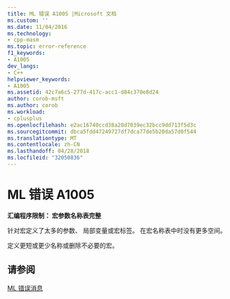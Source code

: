 ```yaml
---
title: ML 错误 A1005 |Microsoft 文档
ms.custom: ''
ms.date: 11/04/2016
ms.technology:
- cpp-masm
ms.topic: error-reference
f1_keywords:
- A1005
dev_langs:
- C++
helpviewer_keywords:
- A1005
ms.assetid: 42c7a6c5-277d-417c-acc1-d84c370e8d24
author: corob-msft
ms.author: corob
ms.workload:
- cplusplus
ms.openlocfilehash: e2ac16740ccd38a28d7039ec32bcc9dd713f5d3c
ms.sourcegitcommit: dbca5fdd47249727df7dca77de5b20da57d0f544
ms.translationtype: MT
ms.contentlocale: zh-CN
ms.lasthandoff: 04/28/2018
ms.locfileid: "32050836"
---
```

# <a name="ml-fatal-error-a1005"></a>ML 错误 A1005
**汇编程序限制： 宏参数名称表完整**  
  
 针对宏定义了太多的参数、 局部变量或宏标签。 在宏名称表中时没有更多空间。  
  
 定义更短或更少名称或删除不必要的宏。  
  
## <a name="see-also"></a>请参阅  
 [ML 错误消息](../../assembler/masm/ml-error-messages.md)